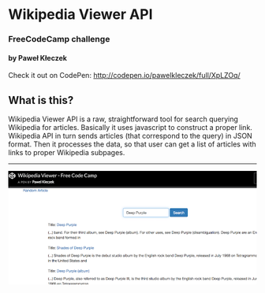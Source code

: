 # Wikipedia Viewer API

### FreeCodeCamp challenge
#### by Paweł Kłeczek

Check it out on CodePen:
http://codepen.io/pawelkleczek/full/XpLZOq/

## What is this?

Wikipedia Viewer API is a raw, straightforward tool for search querying Wikipedia for articles. Basically it uses javascript to construct a proper link. Wikipedia API in turn sends articles (that correspond to the query) in JSON format. Then it processes the data, so that user can get a list of articles with links to proper Wikipedia subpages.

---
![alt tag](images/query_example.png 'Example of a query')
